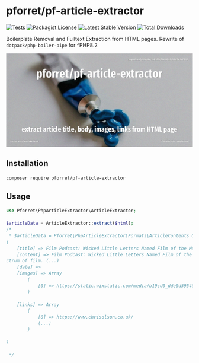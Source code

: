 # pforret/pf-article-extractor

[![Tests](https://github.com/pforret/pf-article-extractor/actions/workflows/run-tests.yml/badge.svg)](https://github.com/pforret/pf-article-extractor/actions)
[![Packagist License](https://poser.pugx.org/pforret/pf-article-extractor/license.png)](http://choosealicense.com/licenses/mit/)
[![Latest Stable Version](https://poser.pugx.org/pforret/pf-article-extractor/version.png)](https://packagist.org/packages/pforret/pf-article-extractor)
[![Total Downloads](https://poser.pugx.org/pforret/pf-article-extractor/d/total.png)](https://packagist.org/packages/pforret/pf-article-extractor)

Boilerplate Removal and Fulltext Extraction from HTML pages.
Rewrite of `dotpack/php-boiler-pipe` for ^PHP8.2

![](assets/unsplash.squeeze.jpg)

## Installation

```bash
composer require pforret/pf-article-extractor
```

## Usage

```php
use Pforret\PhpArticleExtractor\ArticleExtractor;

$articleData = ArticleExtractor::extract($html);
/*
 * $articleData = Pforret\PhpArticleExtractor\Formats\ArticleContents Object
(
    [title] => Film Podcast: Wicked Little Letters Named Film of the Month
    [content] => Film Podcast: Wicked Little Letters Named Film of the MonthUK Film Club was back in March with a new episode of their film podcast. Hosts Brian Penn and myself (Chris Olson) brought you a jam-packed show with a heavy dolloping of great movies to check out, across the spe
ctrum of film. (...)
    [date] =>
    [images] => Array
        (
            [0] => https://static.wixstatic.com/media/b19cd0_dde0d59546f84127865267f43994f39b~mv2.jpg/v1/fill/w_147,h_84,al_c,q_80,usm_0.66_1.00_0.01,blur_2,enc_auto/b19cd0_dde0d59546f84127865267f43994f39b~mv2.jpg
        )

    [links] => Array
        (
            [0] => https://www.chrisolson.co.uk/
            (...)
        )

)

 */
```